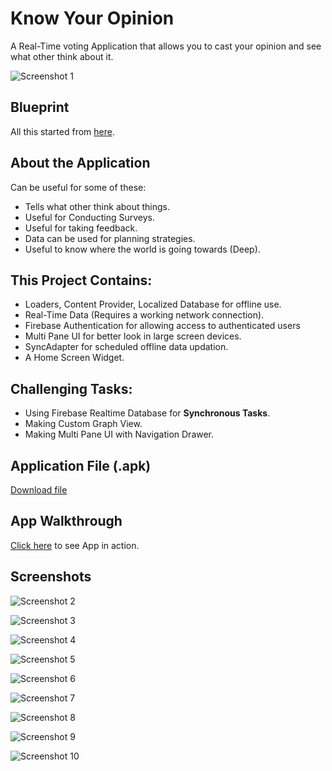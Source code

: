 # Know Your Opinion
A Real-Time voting Application that allows you to cast your opinion and see what other think about it.

![Screenshot 1](https://raw.githubusercontent.com/Angads25/KYO/master/screenshots/ss10.png)

## Blueprint
All this started from [here](https://github.com/Angads25/Capstone-Project/blob/master/Capstone_Stage1.pdf).

## About the Application
Can be useful for some of these:
* Tells what other think about things.
* Useful for Conducting Surveys.
* Useful for taking feedback.
* Data can be used for planning strategies.
* Useful to know where the world is going towards (Deep).

## This Project Contains:
* Loaders, Content Provider, Localized Database for offline use.
* Real-Time Data (Requires a working network connection).
* Firebase Authentication for allowing access to authenticated users
* Multi Pane UI for better look in large screen devices.
* SyncAdapter for scheduled offline data updation.
* A Home Screen Widget.

## Challenging Tasks:
* Using Firebase Realtime Database for <b>Synchronous Tasks</b>.
* Making Custom Graph View.
* Making Multi Pane UI with Navigation Drawer.

## Application File (.apk)

[Download file](https://raw.githubusercontent.com/Angads25/KYO/master/app/app-release.apk)

## App Walkthrough

[Click here](https://www.youtube.com/watch?v=JfP4N8qEafU) to see App in action.

## Screenshots

![Screenshot 2](https://raw.githubusercontent.com/Angads25/KYO/master/screenshots/ss1.png)

![Screenshot 3](https://raw.githubusercontent.com/Angads25/KYO/master/screenshots/ss3.png)

![Screenshot 4](https://raw.githubusercontent.com/Angads25/KYO/master/screenshots/ss4.png)

![Screenshot 5](https://raw.githubusercontent.com/Angads25/KYO/master/screenshots/ss5.png)

![Screenshot 6](https://raw.githubusercontent.com/Angads25/KYO/master/screenshots/ss6.png)

![Screenshot 7](https://raw.githubusercontent.com/Angads25/KYO/master/screenshots/ss7.png)

![Screenshot 8](https://raw.githubusercontent.com/Angads25/KYO/master/screenshots/ss8.png)

![Screenshot 9](https://raw.githubusercontent.com/Angads25/KYO/master/screenshots/ss9.png)

![Screenshot 10](https://raw.githubusercontent.com/Angads25/KYO/master/screenshots/ss11.png)
